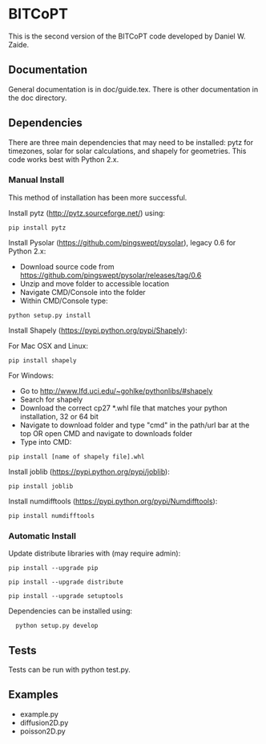 # BITCoPT
This is the second version of the BITCoPT code developed by Daniel W. Zaide.

## Documentation 
General documentation is in doc/guide.tex. There is other documentation in the doc directory.

## Dependencies
There are three main dependencies that may need to be installed: pytz for timezones, solar for solar calculations, and shapely for geometries. This code works best with Python 2.x.

### Manual Install
This method of installation has been more successful.

Install pytz (http://pytz.sourceforge.net/) using:
```
pip install pytz
```

Install Pysolar (https://github.com/pingswept/pysolar), legacy 0.6 for Python 2.x:
* Download source code from https://github.com/pingswept/pysolar/releases/tag/0.6
* Unzip and move folder to accessible location
* Navigate CMD/Console into the folder
* Within CMD/Console type:
```
python setup.py install
```

Install Shapely (https://pypi.python.org/pypi/Shapely):

For Mac OSX and Linux:
```
pip install shapely
```

For Windows:
* Go to http://www.lfd.uci.edu/~gohlke/pythonlibs/#shapely
* Search for shapely 
* Download the correct cp27 *.whl file that matches your python installation, 32 or 64 bit
* Navigate to download folder and type "cmd" in the path/url bar at the top OR open CMD and navigate to downloads folder
* Type into CMD:
```
pip install [name of shapely file].whl
```

Install joblib (https://pypi.python.org/pypi/joblib):
```
pip install joblib
```

Install numdifftools (https://pypi.python.org/pypi/Numdifftools):
```
pip install numdifftools
```

### Automatic Install
Update distribute libraries with (may require admin):
```
pip install --upgrade pip
```
```
pip install --upgrade distribute
```
```
pip install --upgrade setuptools
```

Dependencies can be installed using:
```
  python setup.py develop
```

## Tests
Tests can be run with python test.py.

## Examples

* example.py
* diffusion2D.py
* poisson2D.py

